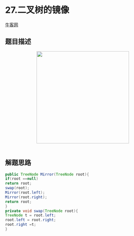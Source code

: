 # 27.二叉树的镜像

[牛客网](https://www.nowcoder.com/practice/a9d0ecbacef9410ca97463e4a5c83be7?tpId=13&tqId=11171&tab=answerKey&from=cyc_github)

## 题目描述

<div align="center"> <img src="https://cs-notes-1256109796.cos.ap-guangzhou.myqcloud.com/0c12221f-729e-4c22-b0ba-0dfc909f8adf.jpg" width="300"/> </div><br>

## 解题思路
```java
public TreeNode Mirror(TreeNode root){
if(root ==null)
return root;
swap(root);
Mirror(root.left);
Mirror(root.right);
return root;
}
private void swap(TreeNode root){
TreeNode t = root.left;
root.left = root.right;
root.right =t;
}
```